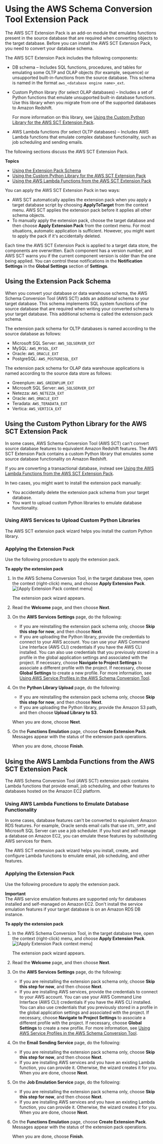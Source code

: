# Using the AWS Schema Conversion Tool Extension Pack<a name="CHAP_ExtensionPack"></a>

The AWS SCT Extension Pack is an add\-on module that emulates functions present in the source database that are required when converting objects to the target database\. Before you can install the AWS SCT Extension Pack, you need to convert your database schema\. 

The AWS SCT Extension Pack includes the following components:
+ DB schema – Includes SQL functions, procedures, and tables for emulating some OLTP and OLAP objects \(for example, sequence\) or unsupported built\-in\-functions from the source database\. This schema is named in the format `aws_<database engine name>_ext`\. 
+ Custom Python library \(for select OLAP databases\) – Includes a set of Python functions that emulate unsupported built\-in database functions\. Use this library when you migrate from one of the supported databases to Amazon Redshift\. 

  For more information on this library, see [ Using the Custom Python Library for the AWS SCT Extension Pack](#CHAP_ExtensionPack.DW)\.
+ AWS Lambda functions \(for select OLTP databases\) – Includes AWS Lambda functions that emulate complex database functionality, such as job scheduling and sending emails\. 

The following sections discuss the AWS SCT Extension Pack\.

**Topics**
+ [Using the Extension Pack Schema](#CHAP_ExtensionPack.Schema)
+ [Using the Custom Python Library for the AWS SCT Extension Pack](#CHAP_ExtensionPack.DW)
+ [Using the AWS Lambda Functions from the AWS SCT Extension Pack](#CHAP_ExtensionPack.OLTP)

You can apply the AWS SCT Extension Pack in two ways:
+ AWS SCT automatically applies the extension pack when you apply a target database script by choosing **ApplyToTarget** from the context menu\. AWS SCT applies the extension pack before it applies all other schema objects\.
+ To manually apply the extension pack, choose the target database and then choose **Apply Extension Pack** from the context menu\. For most situations, automatic application is sufficient\. However, you might want to apply the pack if it's accidentally deleted\. 

Each time the AWS SCT Extension Pack is applied to a target data store, the components are overwritten\. Each component has a version number, and AWS SCT warns you if the current component version is older than the one being applied\. You can control these notifications in the **Notification Settings** in the **Global Settings** section of **Settings**\.

## Using the Extension Pack Schema<a name="CHAP_ExtensionPack.Schema"></a>

When you convert your database or data warehouse schema, the AWS Schema Conversion Tool \(AWS SCT\) adds an additional schema to your target database\. This schema implements SQL system functions of the source database that are required when writing your converted schema to your target database\. This additional schema is called the extension pack schema\.

The extension pack schema for OLTP databases is named according to the source database as follows: 
+ Microsoft SQL Server: `AWS_SQLSERVER_EXT`
+ MySQL: `AWS_MYSQL_EXT`
+ Oracle: `AWS_ORACLE_EXT`
+ PostgreSQL: `AWS_POSTGRESQL_EXT`

The extension pack schema for OLAP data warehouse applications is named according to the source data store as follows: 
+ Greenplum: `AWS_GREENPLUM_EXT`
+ Microsoft SQL Server: `AWS_SQLSERVER_EXT`
+ Netezza: `AWS_NETEZZA_EXT`
+ Oracle: `AWS_ORACLE_EXT`
+ Teradata: `AWS_TERADATA_EXT`
+ Vertica: `AWS_VERTICA_EXT`

## Using the Custom Python Library for the AWS SCT Extension Pack<a name="CHAP_ExtensionPack.DW"></a>

In some cases, AWS Schema Conversion Tool \(AWS SCT\) can't convert source database features to equivalent Amazon Redshift features\. The AWS SCT Extension Pack contains a custom Python library that emulates some source database functionality on Amazon Redshift\. 

If you are converting a transactional database, instead see [Using the AWS Lambda Functions from the AWS SCT Extension Pack](#CHAP_ExtensionPack.OLTP)\. 

In two cases, you might want to install the extension pack manually: 
+ You accidentally delete the extension pack schema from your target database\. 
+ You want to upload custom Python libraries to emulate database functionality\. 

### Using AWS Services to Upload Custom Python Libraries<a name="CHAP_ExtensionPack.DW.Services"></a>

The AWS SCT extension pack wizard helps you install the custom Python library\. 

### Applying the Extension Pack<a name="CHAP_ExtensionPack.DW.Installing"></a>

Use the following procedure to apply the extension pack\. 

**To apply the extension pack**

1. In the AWS Schema Conversion Tool, in the target database tree, open the context \(right\-click\) menu, and choose **Apply Extension Pack**\.   
![\[Apply Extension Pack context menu\]](http://docs.aws.amazon.com/SchemaConversionTool/latest/userguide/images/extension-pack-context.png)

   The extension pack wizard appears\. 

1. Read the **Welcome** page, and then choose **Next**\. 

1. On the **AWS Services Settings** page, do the following: 
   + If you are reinstalling the extension pack schema only, choose **Skip this step for now**, and then choose **Next**\. 
   + If you are uploading the Python library, provide the credentials to connect to your AWS account\. You can use your AWS Command Line Interface \(AWS CLI\) credentials if you have the AWS CLI installed\. You can also use credentials that you previously stored in a profile in the global application settings and associated with the project\. If necessary, choose **Navigate to Project Settings** to associate a different profile with the project\. If necessary, choose **Global Settings** to create a new profile\. For more information, see [Using AWS Service Profiles in the AWS Schema Conversion Tool](CHAP_UserInterface.md#CHAP_UserInterface.Profiles)\. 

1. On the **Python Library Upload** page, do the following: 
   + If you are reinstalling the extension pack schema only, choose **Skip this step for now**, and then choose **Next**\. 
   + If you are uploading the Python library, provide the Amazon S3 path, and then choose **Upload Library to S3**\. 

   When you are done, choose **Next**\. 

1. On the **Functions Emulation** page, choose **Create Extension Pack**\. Messages appear with the status of the extension pack operations\. 

   When you are done, choose **Finish**\. 

## Using the AWS Lambda Functions from the AWS SCT Extension Pack<a name="CHAP_ExtensionPack.OLTP"></a>

The AWS Schema Conversion Tool \(AWS SCT\) extension pack contains Lambda functions that provide email, job scheduling, and other features to databases hosted on the Amazon EC2 platform\.

### Using AWS Lambda Functions to Emulate Database Functionality<a name="CHAP_ExtensionPack.OLTP.Services"></a>

In some cases, database features can't be converted to equivalent Amazon RDS features\. For example, Oracle sends email calls that use `UTL_SMTP`, and Microsoft SQL Server can use a job scheduler\. If you host and self\-manage a database on Amazon EC2, you can emulate these features by substituting AWS services for them\. 

The AWS SCT extension pack wizard helps you install, create, and configure Lambda functions to emulate email, job scheduling, and other features\. 

### Applying the Extension Pack<a name="CHAP_ExtensionPack.OLTP.Installing"></a>

Use the following procedure to apply the extension pack\. 

**Important**  
The AWS service emulation features are supported only for databases installed and self\-managed on Amazon EC2\. Don't install the service emulation features if your target database is on an Amazon RDS DB instance\. 

**To apply the extension pack**

1. In the AWS Schema Conversion Tool, in the target database tree, open the context \(right\-click\) menu, and choose **Apply Extension Pack**\.   
![\[Apply Extension Pack context menu\]](http://docs.aws.amazon.com/SchemaConversionTool/latest/userguide/images/extension-pack-context.png)

   The extension pack wizard appears\. 

1. Read the **Welcome** page, and then choose **Next**\. 

1. On the **AWS Services Settings** page, do the following: 
   + If you are reinstalling the extension pack schema only, choose **Skip this step for now**, and then choose **Next**\. 
   + If you are installing AWS services, provide the credentials to connect to your AWS account\. You can use your AWS Command Line Interface \(AWS CLI\) credentials if you have the AWS CLI installed\. You can also use credentials that you previously stored in a profile in the global application settings and associated with the project\. If necessary, choose **Navigate to Project Settings** to associate a different profile with the project\. If necessary, choose **Global Settings** to create a new profile\. For more information, see [Using AWS Service Profiles in the AWS Schema Conversion Tool](CHAP_UserInterface.md#CHAP_UserInterface.Profiles)\. 

1. On the **Email Sending Service** page, do the following: 
   + If you are reinstalling the extension pack schema only, choose **Skip this step for now**, and then choose **Next**\. 
   + If you are installing AWS services and you have an existing Lambda function, you can provide it\. Otherwise, the wizard creates it for you\. When you are done, choose **Next**\. 

1. On the **Job Emulation Service** page, do the following: 
   + If you are reinstalling the extension pack schema only, choose **Skip this step for now**, and then choose **Next**\. 
   + If you are installing AWS services and you have an existing Lambda function, you can provide it\. Otherwise, the wizard creates it for you\. When you are done, choose **Next**\. 

1. On the **Functions Emulation** page, choose **Create Extension Pack**\. Messages appear with the status of the extension pack operations\. 

   When you are done, choose **Finish**\. 